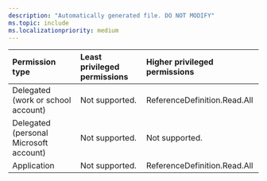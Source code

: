 ```yaml
---
description: "Automatically generated file. DO NOT MODIFY"
ms.topic: include
ms.localizationpriority: medium
---
```


|Permission type|Least privileged permissions|Higher privileged permissions|
|:---|:---|:---|
|Delegated (work or school account)|Not supported.|ReferenceDefinition.Read.All|
|Delegated (personal Microsoft account)|Not supported.|Not supported.|
|Application|Not supported.|ReferenceDefinition.Read.All|


